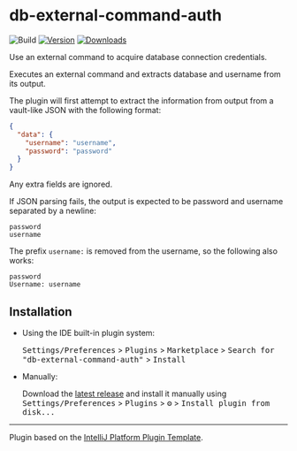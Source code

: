 # db-external-command-auth

![Build](https://github.com/liff/db-external-command-auth/workflows/Build/badge.svg)
[![Version](https://img.shields.io/jetbrains/plugin/v/23933.svg)](https://plugins.jetbrains.com/plugin/23933)
[![Downloads](https://img.shields.io/jetbrains/plugin/d/23933.svg)](https://plugins.jetbrains.com/plugin/23933)

<!-- Plugin description -->
Use an external command to acquire database connection credentials.

Executes an external command and extracts database and username from its output.

The plugin will first attempt to extract the information from output from a vault-like JSON with the following format:

```json
{
  "data": {
    "username": "username",
    "password": "password"
  }
}  
```

Any extra fields are ignored.

If JSON parsing fails, the output is expected to be password and username separated by a newline:

```
password
username
```

The prefix `username:` is removed from the username, so the following also works:

```
password
Username: username
```
<!-- Plugin description end -->

## Installation

- Using the IDE built-in plugin system:
  
  <kbd>Settings/Preferences</kbd> > <kbd>Plugins</kbd> > <kbd>Marketplace</kbd> > <kbd>Search for "db-external-command-auth"</kbd> >
  <kbd>Install</kbd>
  
- Manually:

  Download the [latest release](https://github.com/liff/db-external-command-auth/releases/latest) and install it manually using
  <kbd>Settings/Preferences</kbd> > <kbd>Plugins</kbd> > <kbd>⚙️</kbd> > <kbd>Install plugin from disk...</kbd>


---
Plugin based on the [IntelliJ Platform Plugin Template][template].

[template]: https://github.com/JetBrains/intellij-platform-plugin-template
[docs:plugin-description]: https://plugins.jetbrains.com/docs/intellij/plugin-user-experience.html#plugin-description-and-presentation
